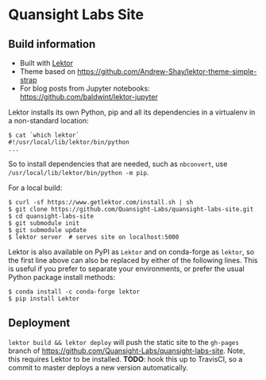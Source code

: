 # Quansight Labs Site

## Build information

- Built with [Lektor](https://www.getlektor.com)
- Theme based on https://github.com/Andrew-Shay/lektor-theme-simple-strap
- For blog posts from Jupyter notebooks: https://github.com/baldwint/lektor-jupyter

Lektor installs its own Python, pip and all its dependencies in a virtualenv in
a non-standard location:
```
$ cat `which lektor`
#!/usr/local/lib/lektor/bin/python
...
```

So to install dependencies that are needed, such as `nbconvert`, use
`/usr/local/lib/lektor/bin/python -m pip`.

For a local build:
```
$ curl -sf https://www.getlektor.com/install.sh | sh
$ git clone https://github.com/Quansight-Labs/quansight-labs-site.git
$ cd quansight-labs-site
$ git submodule init
$ git submodule update
$ lektor server  # serves site on localhost:5000
```

Lektor is also available on PyPI as `Lektor` and on conda-forge as `lektor`,  so the
first line above can also be replaced by either of the following lines. This is useful
if you prefer to separate your environments, or prefer the usual Python package install
methods:

```
$ conda install -c conda-forge lektor
$ pip install Lektor
```

## Deployment

`lektor build && lektor deploy` will push the static site to the `gh-pages` branch
of https://github.com/Quansight-Labs/quansight-labs-site. Note, this requires
Lektor to be installed.  **TODO**: hook this up to TravisCI, so a commit to master
deploys a new version automatically.
